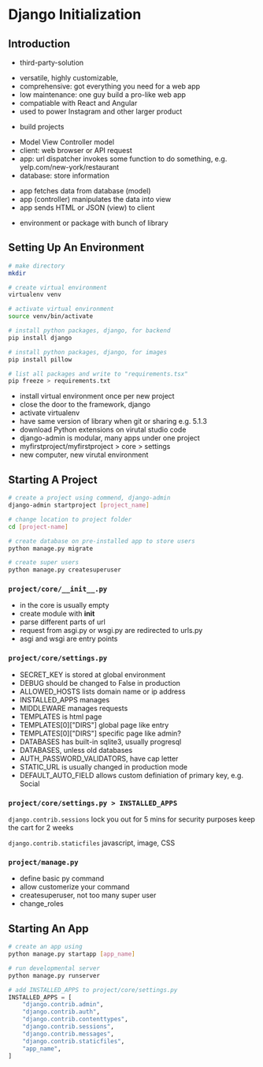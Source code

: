 # Django Initialization

## Introduction

- third-party-solution

* versatile, highly customizable, 
* comprehensive: got everything you need for a web app
* low maintenance: one guy build a pro-like web app
* compatiable with React and Angular
* used to power Instagram and other larger product

- build projects

* Model View Controller model
* client: web browser or API request
* app: url dispatcher invokes some function to do something, e.g. yelp.com/new-york/restaurant
* database: store information

- app fetches data from database (model)
- app (controller) manipulates the data into view
- app sends HTML or JSON (view) to client

* environment or package with bunch of library

## Setting Up An Environment

```bash
# make directory
mkdir

# create virtual environment
virtualenv venv

# activate virtual environment
source venv/bin/activate

# install python packages, django, for backend
pip install django

# install python packages, django, for images
pip install pillow

# list all packages and write to "requirements.tsx"
pip freeze > requirements.txt
```

- install virtual environment once per new project
- close the door to the framework, django
- activate virtualenv
- have same version of library when git or sharing e.g. 5.1.3
- download Python extensions on virutal studio code
- django-admin is modular, many apps under one project
- myfirstproject/myfirstproject > core > settings
- new computer, new virutal environment

## Starting A Project

```bash
# create a project using commend, django-admin
django-admin startproject [project_name]

# change location to project folder
cd [project-name]

# create database on pre-installed app to store users
python manage.py migrate

# create super users
python manage.py createsuperuser
```

### `project/core/__init__.py` 

- in the core is usually empty
- create module with __init__
- parse different parts of url 
- request from asgi.py or wsgi.py are redirected to urls.py
- asgi and wsgi are entry points

### `project/core/settings.py`

- SECRET_KEY is stored at global environment
- DEBUG should be changed to False in production
- ALLOWED_HOSTS lists domain name or ip address
- INSTALLED_APPS manages 
- MIDDLEWARE manages requests
- TEMPLATES is html page
- TEMPLATES[0]["DIRS"] global page like entry
- TEMPLATES[0]["DIRS"] specific page like admin?
- DATABASES has built-in sqlite3, usually progresql
- DATABASES, unless old databases
- AUTH_PASSWORD_VALIDATORS, have cap letter
- STATIC_URL is usually changed in production mode
- DEFAULT_AUTO_FIELD allows custom definiation of primary key, e.g. Social 

### `project/core/settings.py > INSTALLED_APPS`

`django.contrib.sessions`
lock you out for 5 mins for security purposes
keep the cart for 2 weeks

`django.contrib.staticfiles`
javascript, image, CSS

### `project/manage.py`

* define basic py command
* allow customerize your command
* createsuperuser, not too many super user
* change_roles

## Starting An App

```bash
# create an app using 
python manage.py startapp [app_name]

# run developmental server
python manage.py runserver
```

```py
# add INSTALLED_APPS to project/core/settings.py
INSTALLED_APPS = [
    "django.contrib.admin",
    "django.contrib.auth",
    "django.contrib.contenttypes",
    "django.contrib.sessions",
    "django.contrib.messages",
    "django.contrib.staticfiles",
    "app_name",
]
```
